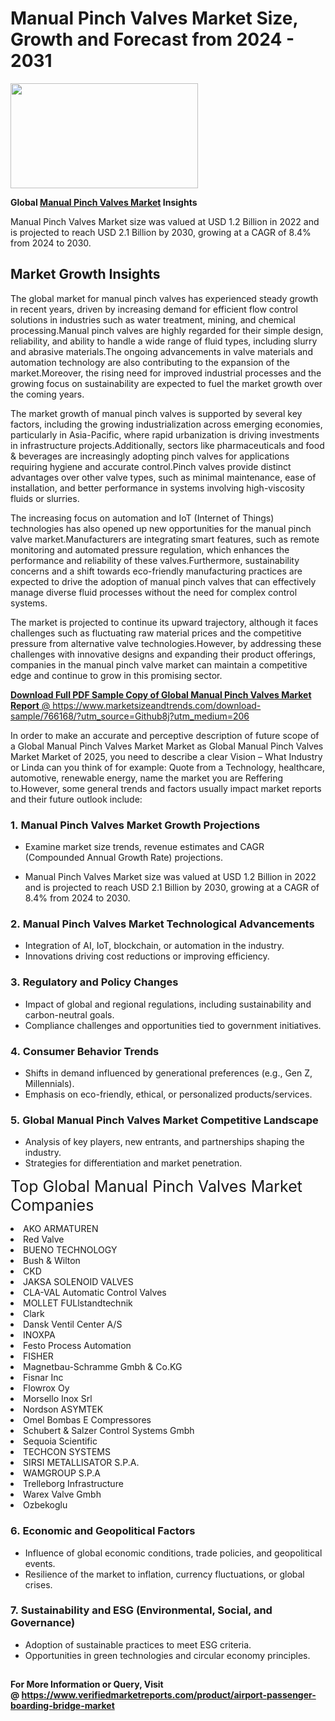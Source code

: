 <H1>Manual Pinch Valves Market Size, Growth and Forecast from 2024 - 2031</H1><img class="aligncenter size-medium wp-image-584254" src="https://thirdeyenews.in/wp-content/uploads/2024/09/Global-Market-Research-300x168.jpeg" alt="" width="300" height="168" /><p><strong>Global&nbsp;<a href="https://www.marketsizeandtrends.com/download-sample/766168/?utm_source=Github8j?utm_medium=206">Manual Pinch Valves Market</a> Insights</strong></p><p>Manual Pinch Valves Market size was valued at USD 1.2 Billion in 2022 and is projected to reach USD 2.1 Billion by 2030, growing at a CAGR of 8.4% from 2024 to 2030.</p><p><h2>Market Growth Insights</h2> <p>The global market for manual pinch valves has experienced steady growth in recent years, driven by increasing demand for efficient flow control solutions in industries such as water treatment, mining, and chemical processing.Manual pinch valves are highly regarded for their simple design, reliability, and ability to handle a wide range of fluid types, including slurry and abrasive materials.The ongoing advancements in valve materials and automation technology are also contributing to the expansion of the market.Moreover, the rising need for improved industrial processes and the growing focus on sustainability are expected to fuel the market growth over the coming years.</p> <p><a href="#"></a></p> <p>The market growth of manual pinch valves is supported by several key factors, including the growing industrialization across emerging economies, particularly in Asia-Pacific, where rapid urbanization is driving investments in infrastructure projects.Additionally, sectors like pharmaceuticals and food & beverages are increasingly adopting pinch valves for applications requiring hygiene and accurate control.Pinch valves provide distinct advantages over other valve types, such as minimal maintenance, ease of installation, and better performance in systems involving high-viscosity fluids or slurries.</p> <p>The increasing focus on automation and IoT (Internet of Things) technologies has also opened up new opportunities for the manual pinch valve market.Manufacturers are integrating smart features, such as remote monitoring and automated pressure regulation, which enhances the performance and reliability of these valves.Furthermore, sustainability concerns and a shift towards eco-friendly manufacturing practices are expected to drive the adoption of manual pinch valves that can effectively manage diverse fluid processes without the need for complex control systems.</p> <p>The market is projected to continue its upward trajectory, although it faces challenges such as fluctuating raw material prices and the competitive pressure from alternative valve technologies.However, by addressing these challenges with innovative designs and expanding their product offerings, companies in the manual pinch valve market can maintain a competitive edge and continue to grow in this promising sector.</p> <p><a href="#"></p><p><span class=""><strong>Download Full PDF Sample Copy of Global Manual Pinch Valves Market Report</strong> @ <a href="https://www.marketsizeandtrends.com/download-sample/766168/?utm_source=Github8j?utm_medium=206" target="_blank">https://www.marketsizeandtrends.com/download-sample/766168/?utm_source=Github8j?utm_medium=206</a></span></p><p>In order to make an accurate and perceptive description of future scope of a Global&nbsp;Manual Pinch Valves Market Market as Global&nbsp;Manual Pinch Valves Market Market of 2025, you need to describe a clear Vision &ndash; What Industry or Linda can you think of for example: Quote from a Technology, healthcare, automotive, renewable energy, name the market you are Reffering to.However, some general trends and factors usually impact market reports and their future outlook include:</p><h3>1.&nbsp;<strong>Manual Pinch Valves Market Growth Projections</strong></h3><ul><li>Examine market size trends, revenue estimates and CAGR (Compounded Annual Growth Rate) projections.</li><li><p>Manual Pinch Valves Market size was valued at USD 1.2 Billion in 2022 and is projected to reach USD 2.1 Billion by 2030, growing at a CAGR of 8.4% from 2024 to 2030.</p></li></ul><h3>2.&nbsp;<strong>Manual Pinch Valves Market Technological Advancements</strong></h3><ul><li>Integration of AI, IoT, blockchain, or automation in the industry.</li><li>Innovations driving cost reductions or improving efficiency.</li></ul><h3>3.&nbsp;<strong>Regulatory and Policy Changes</strong></h3><ul><li>Impact of global and regional regulations, including sustainability and carbon-neutral goals.</li><li>Compliance challenges and opportunities tied to government initiatives.</li></ul><h3>4.&nbsp;<strong>Consumer Behavior Trends</strong></h3><ul><li>Shifts in demand influenced by generational preferences (e.g., Gen Z, Millennials).</li><li>Emphasis on eco-friendly, ethical, or personalized products/services.</li></ul><h3>5.&nbsp;<strong>Global Manual Pinch Valves Market Competitive Landscape</strong></h3><ul><li>Analysis of key players, new entrants, and partnerships shaping the industry.</li><li>Strategies for differentiation and market penetration.</li></ul><p data-pm-slice="1 1 []"><span style="color: inherit; font-family: inherit; font-size: 25px;">Top Global Manual Pinch Valves Market Companies</span></p><div class="" data-test-id=""><p><li>AKO ARMATUREN</li><li> Red Valve</li><li> BUENO TECHNOLOGY</li><li> Bush & Wilton</li><li> CKD</li><li> JAKSA SOLENOID VALVES</li><li> CLA-VAL Automatic Control Valves</li><li> MOLLET FULlstandtechnik</li><li> Clark</li><li> Dansk Ventil Center A/S</li><li> INOXPA</li><li> Festo Process Automation</li><li> FISHER</li><li> Magnetbau-Schramme Gmbh & Co.KG</li><li> Fisnar Inc</li><li> Flowrox Oy</li><li> Morsello Inox Srl</li><li> Nordson ASYMTEK</li><li> Omel Bombas E Compressores</li><li> Schubert & Salzer Control Systems Gmbh</li><li> Sequoia Scientific</li><li> TECHCON SYSTEMS</li><li> SIRSI METALLISATOR S.P.A.</li><li> WAMGROUP S.P.A</li><li> Trelleborg Infrastructure</li><li> Warex Valve Gmbh</li><li> Ozbekoglu</li></p></div><h3>6.&nbsp;<strong>Economic and Geopolitical Factors</strong></h3><ul><li>Influence of global economic conditions, trade policies, and geopolitical events.</li><li>Resilience of the market to inflation, currency fluctuations, or global crises.</li></ul><h3>7.&nbsp;<strong>Sustainability and ESG (Environmental, Social, and Governance)</strong></h3><ul><li>Adoption of sustainable practices to meet ESG criteria.</li><li>Opportunities in green technologies and circular economy principles.</li></ul><h2><strong style="font-size: 14px;">For More Information or Query, Visit @&nbsp;</strong><a style="background-color: #ffffff; font-size: 14px;" href="https://www.marketsizeandtrends.com/report/manual-pinch-valves-market/" target="_blank">https://www.verifiedmarketreports.com/product/airport-passenger-boarding-bridge-market</a></h2>